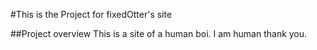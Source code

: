 #This is the Project for fixedOtter's site

##Project overview
This is a site of a human boi. I am human thank you.